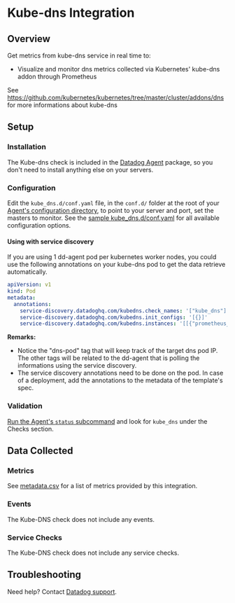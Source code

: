 # Kube-dns Integration

## Overview

Get metrics from kube-dns service in real time to:

- Visualize and monitor dns metrics collected via Kubernetes' kube-dns addon
  through Prometheus

See https://github.com/kubernetes/kubernetes/tree/master/cluster/addons/dns for
more informations about kube-dns

## Setup

### Installation

The Kube-dns check is included in the [Datadog Agent][1] package, so you don't need to install anything else on your servers.

### Configuration

Edit the `kube_dns.d/conf.yaml` file, in the `conf.d/` folder at the root of your [Agent's configuration directory][2], to point to your server and port, set the masters to monitor. See the [sample kube_dns.d/conf.yaml][3] for all available configuration options.

#### Using with service discovery

If you are using 1 dd-agent pod per kubernetes worker nodes, you could use the
following annotations on your kube-dns pod to get the data retrieve
automatically.

```yaml
apiVersion: v1
kind: Pod
metadata:
  annotations:
    service-discovery.datadoghq.com/kubedns.check_names: '["kube_dns"]'
    service-discovery.datadoghq.com/kubedns.init_configs: '[{}]'
    service-discovery.datadoghq.com/kubedns.instances: '[[{"prometheus_endpoint":"http://%%host%%:10055/metrics", "tags":["dns-pod:%%host%%"]}]]'
```

**Remarks:**

- Notice the "dns-pod" tag that will keep track of the target dns pod IP. The other tags will be related to the dd-agent that is polling the informations using the service discovery.
- The service discovery annotations need to be done on the pod. In case of a deployment, add the annotations to the metadata of the template's spec.

### Validation

[Run the Agent's `status` subcommand][4] and look for `kube_dns` under the Checks section.

## Data Collected

### Metrics

See [metadata.csv][5] for a list of metrics provided by this integration.

### Events

The Kube-DNS check does not include any events.

### Service Checks

The Kube-DNS check does not include any service checks.

## Troubleshooting

Need help? Contact [Datadog support][6].

[1]: https://app.datadoghq.com/account/settings#agent
[2]: https://docs.datadoghq.com/agent/guide/agent-configuration-files/#agent-configuration-directory
[3]: https://github.com/DataDog/integrations-core/blob/master/kube_dns/datadog_checks/kube_dns/data/conf.yaml.example
[4]: https://docs.datadoghq.com/agent/guide/agent-commands/#agent-status-and-information
[5]: https://github.com/DataDog/integrations-core/blob/master/kube_dns/metadata.csv
[6]: https://docs.datadoghq.com/help
